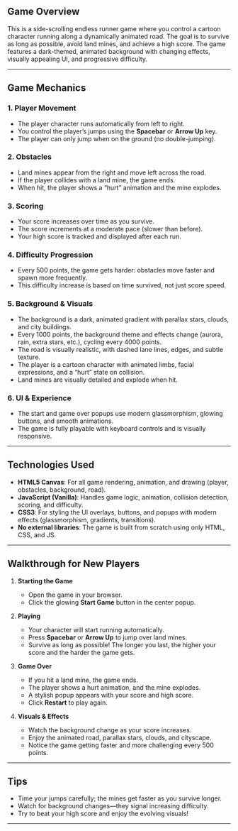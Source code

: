 
## Game Overview

This is a side-scrolling endless runner game where you control a cartoon character running along a dynamically animated road. The goal is to survive as long as possible, avoid land mines, and achieve a high score. The game features a dark-themed, animated background with changing effects, visually appealing UI, and progressive difficulty.

---

## Game Mechanics

### 1. **Player Movement**
- The player character runs automatically from left to right.
- You control the player’s jumps using the **Spacebar** or **Arrow Up** key.
- The player can only jump when on the ground (no double-jumping).

### 2. **Obstacles**
- Land mines appear from the right and move left across the road.
- If the player collides with a land mine, the game ends.
- When hit, the player shows a “hurt” animation and the mine explodes.

### 3. **Scoring**
- Your score increases over time as you survive.
- The score increments at a moderate pace (slower than before).
- Your high score is tracked and displayed after each run.

### 4. **Difficulty Progression**
- Every 500 points, the game gets harder: obstacles move faster and spawn more frequently.
- This difficulty increase is based on time survived, not just score speed.

### 5. **Background & Visuals**
- The background is a dark, animated gradient with parallax stars, clouds, and city buildings.
- Every 1000 points, the background theme and effects change (aurora, rain, extra stars, etc.), cycling every 4000 points.
- The road is visually realistic, with dashed lane lines, edges, and subtle texture.
- The player is a cartoon character with animated limbs, facial expressions, and a “hurt” state on collision.
- Land mines are visually detailed and explode when hit.

### 6. **UI & Experience**
- The start and game over popups use modern glassmorphism, glowing buttons, and smooth animations.
- The game is fully playable with keyboard controls and is visually responsive.

---

## Technologies Used

- **HTML5 Canvas**: For all game rendering, animation, and drawing (player, obstacles, background, road).
- **JavaScript (Vanilla)**: Handles game logic, animation, collision detection, scoring, and difficulty.
- **CSS3**: For styling the UI overlays, buttons, and popups with modern effects (glassmorphism, gradients, transitions).
- **No external libraries**: The game is built from scratch using only HTML, CSS, and JS.

---

## Walkthrough for New Players

1. **Starting the Game**
   - Open the game in your browser.
   - Click the glowing **Start Game** button in the center popup.

2. **Playing**
   - Your character will start running automatically.
   - Press **Spacebar** or **Arrow Up** to jump over land mines.
   - Survive as long as possible! The longer you last, the higher your score and the harder the game gets.

3. **Game Over**
   - If you hit a land mine, the game ends.
   - The player shows a hurt animation, and the mine explodes.
   - A stylish popup appears with your score and high score.
   - Click **Restart** to play again.

4. **Visuals & Effects**
   - Watch the background change as your score increases.
   - Enjoy the animated road, parallax stars, clouds, and cityscape.
   - Notice the game getting faster and more challenging every 500 points.

---

## Tips

- Time your jumps carefully; the mines get faster as you survive longer.
- Watch for background changes—they signal increasing difficulty.
- Try to beat your high score and enjoy the evolving visuals!

---
